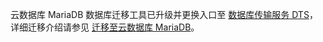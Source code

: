 
云数据库 MariaDB 数据库迁移工具已升级并更换入口至 [数据库传输服务 DTS](https://cloud.tencent.com/document/product/571)，详细迁移介绍请参见 [迁移至云数据库 MariaDB](https://cloud.tencent.com/document/product/571/71742)。
